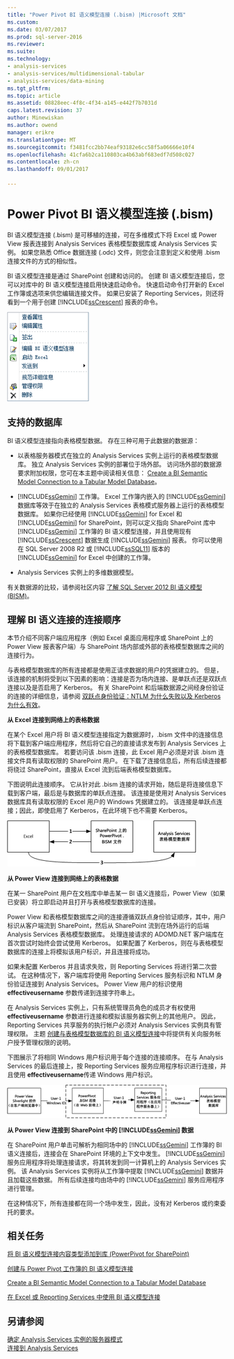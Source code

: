 ```yaml
---
title: "Power Pivot BI 语义模型连接 (.bism) |Microsoft 文档"
ms.custom: 
ms.date: 03/07/2017
ms.prod: sql-server-2016
ms.reviewer: 
ms.suite: 
ms.technology:
- analysis-services
- analysis-services/multidimensional-tabular
- analysis-services/data-mining
ms.tgt_pltfrm: 
ms.topic: article
ms.assetid: 08828eec-4f8c-4f34-a145-e442f7b7031d
caps.latest.revision: 37
author: Minewiskan
ms.author: owend
manager: erikre
ms.translationtype: MT
ms.sourcegitcommit: f3481fcc2bb74eaf93182e6cc58f5a06666e10f4
ms.openlocfilehash: 41cfa6b2ca110803ca4b63abf683edf7d508c027
ms.contentlocale: zh-cn
ms.lasthandoff: 09/01/2017

---
```

# <a name="power-pivot-bi-semantic-model-connection-bism"></a>Power Pivot BI 语义模型连接 (.bism)
  BI 语义模型连接 (.bism) 是可移植的连接，可在多维模式下将 Excel 或 Power View 报表连接到 Analysis Services 表格模型数据库或 Analysis Services 实例。 如果您熟悉 Office 数据连接 (.odc) 文件，则您会注意到定义和使用 .bism 连接文件的方式的相似性。  
  
 BI 语义模型连接是通过 SharePoint 创建和访问的。 创建 BI 语义模型连接后，您可以对库中的 BI 语义模型连接启用快速启动命令。 快速启动命令打开新的 Excel 工作簿或选项来供您编辑连接文件。 如果已安装了 Reporting Services，则还将看到一个用于创建 [!INCLUDE[ssCrescent](../../includes/sscrescent-md.md)] 报表的命令。  
  
 ![屏幕快照的 BISM 快速启动命令](../../analysis-services/power-pivot-sharepoint/media/ssas-bism-quicklaunch.gif "屏幕截图的 BISM 快速启动命令")  
  
##  <a name="bkmk_prereq"></a> 支持的数据库  
 BI 语义模型连接指向表格模型数据。 存在三种可用于此数据的数据源：  
  
-   以表格服务器模式在独立的 Analysis Services 实例上运行的表格模型数据库。 独立 Analysis Services 实例的部署位于场外部。 访问场外部的数据源要求附加权限，您可在本主题中阅读相关信息： [Create a BI Semantic Model Connection to a Tabular Model Database](../../analysis-services/power-pivot-sharepoint/create-a-bi-semantic-model-connection-to-a-tabular-model-database.md)。  
  
-   [!INCLUDE[ssGemini](../../includes/ssgemini-md.md)] 工作簿。 Excel 工作簿内嵌入的 [!INCLUDE[ssGemini](../../includes/ssgemini-md.md)] 数据库等效于在独立的 Analysis Services 表格模式服务器上运行的表格模型数据库。 如果你已经使用 [!INCLUDE[ssGemini](../../includes/ssgemini-md.md)] for Excel 和 [!INCLUDE[ssGemini](../../includes/ssgemini-md.md)] for SharePoint，则可以定义指向 SharePoint 库中 [!INCLUDE[ssGemini](../../includes/ssgemini-md.md)] 工作簿的 BI 语义模型连接，并且使用现有 [!INCLUDE[ssCrescent](../../includes/sscrescent-md.md)] 数据生成 [!INCLUDE[ssGemini](../../includes/ssgemini-md.md)] 报表。  你可以使用在 SQL Server 2008 R2 或 [!INCLUDE[ssSQL11](../../includes/sssql11-md.md)] 版本的 [!INCLUDE[ssGemini](../../includes/ssgemini-md.md)] for Excel 中创建的工作簿。  
  
-   Analysis Services 实例上的多维数据模型。  
  
 有关数据源的比较，请参阅社区内容 [了解 SQL Server 2012 BI 语义模型 (BISM)](http://www.mssqltips.com/sqlservertip/2818/understanding-the-sql-server-2012-bi-semantic-model-bism/)。  
  
## <a name="understanding-the-connection-sequence-for-bi-semantic-connections"></a>理解 BI 语义连接的连接顺序  
 本节介绍不同客户端应用程序（例如 Excel 桌面应用程序或 SharePoint 上的 Power View 报表客户端）与 SharePoint 场内部或外部的表格模型数据库之间的连接行为。  
  
 与表格模型数据库的所有连接都是使用正请求数据的用户的凭据建立的。 但是，该连接的机制将受到以下因素的影响：连接是否为场内连接、是单跃点还是双跃点连接以及是否启用了 Kerberos。 有关 SharePoint 和后端数据源之间经身份验证的连接的详细信息，请参阅 [双跃点身份验证：NTLM 为什么失败以及 Kerberos 为什么有效](http://go.microsoft.com/fwlink/?LinkId=237137)。  
  
 **从 Excel 连接到网络上的表格数据**  
  
 在某个 Excel 用户将 BI 语义模型连接指定为数据源时，.bism 文件中的连接信息将下载到客户端应用程序，然后将它自己的直接请求发布到 Analysis Services 上的表格模型数据库。 若要访问该 .bism 连接，此 Excel 用户必须是对该 .bism 连接文件具有读取权限的 SharePoint 用户。 在下载了连接信息后，所有后续连接都将绕过 SharePoint，直接从 Excel 流到后端表格模型数据库。  
  
 下图说明此连接顺序。 它从针对此 .bism 连接的请求开始，随后是将连接信息下载到客户端，最后是与数据库的单跃点连接。 该连接是使用对 Analysis Services 数据库具有读取权限的 Excel 用户的 Windows 凭据建立的。 该连接是单跃点连接；因此，即使启用了 Kerberos，在此环境下也不需要 Kerberos。  
  
 ![从 Excel 连接到表格模型数据库](../../analysis-services/power-pivot-sharepoint/media/ssas-powerpivotbismconnection-1.gif "从 Excel 连接到表格模型数据库")  
  
 **从 Power View 连接到网络上的表格数据**  
  
 在某一 SharePoint 用户在文档库中单击某一 BI 语义连接后，Power View（如果已安装）将立即启动并且打开与表格模型数据库的连接。  
  
 Power View 和表格模型数据库之间的连接遵循双跃点身份验证顺序，其中，用户标识从客户端流到 SharePoint，然后从 SharePoint 流到在场外运行的后端 Analysis Services 表格模型数据库。 处理连接请求的 ADOMD.NET 客户端库在首次尝试时始终会尝试使用 Kerberos。 如果配置了 Kerberos，则在与表格模型数据库的连接上将模拟该用户标识，并且连接将成功。  
  
 如果未配置 Kerberos 并且请求失败，则 Reporting Services 将进行第二次尝试。 在这种情况下，客户端库将使用 Reporting Services 服务标识和 NTLM 身份验证连接到 Analysis Services。 Power View 用户的标识使用 **effectiveusername** 参数传递到连接字符串上。  
  
 在 Analysis Services 实例上，只有系统管理员角色的成员才有权使用 **effectiveusername** 参数进行连接和模拟该服务器实例上的其他用户。 因此，Reporting Services 共享服务的执行帐户必须对 Analysis Services 实例具有管理权限。  主题 [创建与表格模型数据库的 BI 语义模型连接](../../analysis-services/power-pivot-sharepoint/create-a-bi-semantic-model-connection-to-a-tabular-model-database.md)中将提供有关向服务帐户授予管理权限的说明。  
  
 下图展示了将相同 Windows 用户标识用于每个连接的连接顺序。 在与 Analysis Services 的最后连接上，按 Reporting Services 服务应用程序标识进行连接，并且使用 **effectiveusername**传递 Windows 用户标识。  
  
 ![Imersonated 连接到表格数据库](../../analysis-services/power-pivot-sharepoint/media/ssas-powerpivotbismconnection-2.gif "Imersonated 连接到表格数据库")  
  
 **从 Power View 连接到 SharePoint 中的 [!INCLUDE[ssGemini](../../includes/ssgemini-md.md)] 数据**  
  
 在 SharePoint 用户单击可解析为相同场中的 [!INCLUDE[ssGemini](../../includes/ssgemini-md.md)] 工作簿的 BI 语义连接后，连接会在 SharePoint 环境的上下文中发生。 [!INCLUDE[ssGemini](../../includes/ssgemini-md.md)] 服务应用程序将处理连接请求，将其转发到同一计算机上的 Analysis Services 实例。 该 Analysis Services 实例将从工作簿中提取 [!INCLUDE[ssGemini](../../includes/ssgemini-md.md)] 数据并且加载这些数据。 所有后续连接均由场中的 [!INCLUDE[ssGemini](../../includes/ssgemini-md.md)] 服务应用程序进行管理。  
  
 在这种情况下，所有连接都在同一个场中发生，因此，没有对 Kerberos 或约束委托的要求。  
  
##  <a name="bkmk_rel"></a> 相关任务  
 [将 BI 语义模型连接内容类型添加到库 (PowerPivot for SharePoint)](../../analysis-services/power-pivot-sharepoint/add-bi-semantic-model-connection-content-type-to-library.md)  
  
 [创建与 Power Pivot 工作簿的 BI 语义模型连接](../../analysis-services/power-pivot-sharepoint/create-a-bi-semantic-model-connection-to-a-power-pivot-workbook.md)  
  
 [Create a BI Semantic Model Connection to a Tabular Model Database](../../analysis-services/power-pivot-sharepoint/create-a-bi-semantic-model-connection-to-a-tabular-model-database.md)  
  
 [在 Excel 或 Reporting Services 中使用 BI 语义模型连接](../../analysis-services/power-pivot-sharepoint/use-a-bi-semantic-model-connection-in-excel-or-reporting-services.md)  
  
## <a name="see-also"></a>另请参阅  
 [确定 Analysis Services 实例的服务器模式](../../analysis-services/instances/determine-the-server-mode-of-an-analysis-services-instance.md)   
 [连接到 Analysis Services](../../analysis-services/instances/connect-to-analysis-services.md)  
  
  
